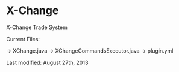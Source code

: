 X-Change
========

X-Change Trade System

Current Files:

-> XChange.java
-> XChangeCommandsExecutor.java
-> plugin.yml

Last modified: August 27th, 2013
